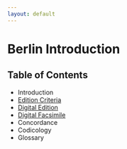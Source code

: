 ```yaml
---
layout: default
---
```


# Berlin Introduction

## Table of Contents
* Introduction
* [Edition Criteria]({{site.baseurl}}/b-praxis.html)
* [Digital Edition]({{site.baseurl}}/editions/b-edition.html)
* [Digital Facsimile]({{site.baseurl}}/editions/facsimiles/b-facsimile.html)
* Concordance
* Codicology
* Glossary

